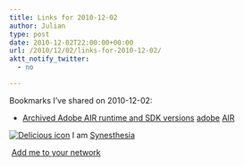 ```yaml
---
title: Links for 2010-12-02
author: Julian
type: post
date: 2010-12-02T22:00:00+00:00
url: /2010/12/02/links-for-2010-12-02/
aktt_notify_twitter:
  - no

---
```

Bookmarks I&#8217;ve shared on 2010-12-02:

  * [Archived Adobe AIR runtime and SDK versions][1] 
    [adobe][2] [AIR][3] </li> </ul> 
    
    <p class="deliciouslink">
      <a href="http://del.icio.us/synesthesia" title="See all my bookmarks on del.icio.us"><img src="https://www.synesthesia.co.uk/images/deliciousicon.jpg" alt="Delicious icon" /></a>&nbsp;I am <a href="http://del.icio.us/synesthesia" title="See all my bookmarks on del.icio.us">Synesthesia</a>
    </p>
    
    <p class="deliciouslink">
      <a href="http://del.icio.us/network?add=synesthesia" title="Add me to your del.icio.us network"><img src="https://www.synesthesia.co.uk/images/add.gif" alt="" /></a>&nbsp;<a href="http://del.icio.us/network?add=synesthesia" title="Add me to your del.icio.us network">Add me to your network</a>
    </p>

 [1]: http://kb2.adobe.com/cps/853/cpsid_85304.html
 [2]: http://delicious.com/synesthesia/adobe
 [3]: http://delicious.com/synesthesia/AIR